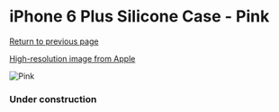 # iPhone 6 Plus Silicone Case - Pink

[Return to previous page](/iphone_6)

[High-resolution image from Apple](https://store.storeimages.cdn-apple.com/8756/as-images.apple.com/is/MGXW2?wid=4500&hei=4500&fmt=png)

<div style="width: 384px"><img src="/everypreview/MGXW2.png" alt="Pink"></div>

### Under construction
